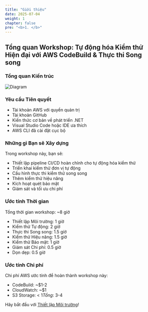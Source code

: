 ```yaml
---
title: "Giới thiệu"
date: 2025-07-04
weight: 1
chapter: false
pre: "<b>1. </b>"
---
```


## Tổng quan Workshop: Tự động hóa Kiểm thử Hiện đại với AWS CodeBuild & Thực thi Song song

### Tổng quan Kiến trúc
![Diagram](/images/diagram.png)

### Yêu cầu Tiên quyết
- Tài khoản AWS với quyền quản trị
- Tài khoản GitHub
- Kiến thức cơ bản về phát triển .NET
- Visual Studio Code hoặc IDE ưa thích
- AWS CLI đã cài đặt cục bộ

### Những gì Bạn sẽ Xây dựng
Trong workshop này, bạn sẽ:
- Thiết lập pipeline CI/CD hoàn chỉnh cho tự động hóa kiểm thử
- Triển khai kiểm thử đơn vị tự động
- Cấu hình thực thi kiểm thử song song
- Thêm kiểm thử hiệu năng
- Kích hoạt quét bảo mật
- Giám sát và tối ưu chi phí

### Ước tính Thời gian
Tổng thời gian workshop: ~8 giờ
- Thiết lập Môi trường: 1 giờ
- Kiểm thử Tự động: 2 giờ
- Thực thi Song song: 1.5 giờ
- Kiểm thử Hiệu năng: 1.5 giờ
- Kiểm thử Bảo mật: 1 giờ
- Giám sát Chi phí: 0.5 giờ
- Dọn dẹp: 0.5 giờ

### Ước tính Chi phí
Chi phí AWS ước tính để hoàn thành workshop này:
- CodeBuild: ~$1-2
- CloudWatch: ~$1
- S3 Storage: < $1
Tổng: ~$3-4

Hãy bắt đầu với [Thiết lập Môi trường](../2-environment-setup/)!
